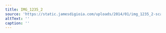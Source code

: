 ```yaml
---
title: IMG_1235_2
source: 'https://static.jamesdigioia.com/uploads/2014/01/img_1235_2-scaled.jpg'
altText: ''
caption: ''
---
```


